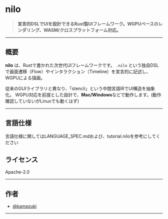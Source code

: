 # nilo

> **宣言的DSLでUIを設計できるRust製UIフレームワーク。WGPUベースのレンダリング、WASM/クロスプラットフォーム対応。**

---

## 概要

**nilo** は、Rustで書かれた次世代UIフレームワークです。
`.nilo` という独自DSLで画面遷移（Flow）やインタラクション（Timeline）を宣言的に記述し、
WGPUによる描画。

従来のGUIライブラリと異なり、「stencil」という中間言語IRでUI構造を抽象化。
WGPU対応を前提とした設計で、**Mac/Windows**などで動作します。(動作確認していないがLinuxでも動くはず)

---
## 言語仕様
言語仕様に関してはLANGUAGE_SPEC.mdおよび、tutorial.niloを参考にしてください

## ライセンス

Apache-2.0

---

## 作者

* [@kamezuki](https://github.com/kamezuki)

---

